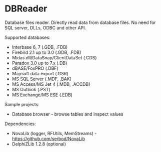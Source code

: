 # DBReader
Database files reader. Directly read data from database files. No need for SQL server, DLLs, ODBC and other API.

Supported databases:
* Interbase 6, 7 (.GDB, .FDB)
* Firebird 2.1 up to 3.0 (.GDB, .FDB)
* Midas.dll/DataSnap/ClientDataSet (.CDS)
* Paradox 3.0 up to 7.x (.DB)
* dBASE/FoxPRO (.DBF)
* Mapsoft data export (.GSR)
* MS SQL Server (.MDF, .BAK)
* MS Access/MS Jet 4 (.MDB, .ACCDB)
* MS Outlook (.PST)
* MS Exchange/MS ESE (.EDB)

Sample projects:
* Database browser - browse tables and inspect values

Dependencies:
* NovaLib (logger, RFUtils, MemStreams) - https://github.com/serbod/NovaLib
* DelphiZLib 1.2.8 (optional)